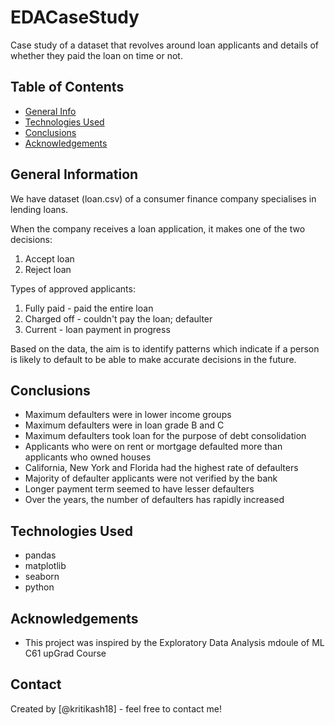 # EDACaseStudy

Case study of a dataset that revolves around loan applicants and details of whether they paid the loan on time or not.

## Table of Contents
* [General Info](#general-information)
* [Technologies Used](#technologies-used)
* [Conclusions](#conclusions)
* [Acknowledgements](#acknowledgements)

## General Information

We have dataset (loan.csv) of a consumer finance company specialises in lending loans.

When the company receives a loan application, it makes one of the two decisions:
1. Accept loan
2. Reject loan

Types of approved applicants:
1. Fully paid - paid the entire loan
2. Charged off - couldn't pay the loan; defaulter
2. Current - loan payment in progress

Based on the data, the aim is to identify patterns which indicate if a person is likely to default to be able to make accurate decisions in the future.

## Conclusions
- Maximum defaulters were in lower income groups
- Maximum defaulters were in loan grade B and C
- Maximum defaulters took loan for the purpose of debt consolidation
- Applicants who were on rent or mortgage defaulted more than applicants who owned houses
- California, New York and Florida had the highest rate of defaulters
- Majority of defaulter applicants were not verified by the bank
- Longer payment term seemed to have lesser defaulters
- Over the years, the number of defaulters has rapidly increased


## Technologies Used
- pandas
- matplotlib
- seaborn
- python

## Acknowledgements
- This project was inspired by the Exploratory Data Analysis mdoule of ML C61 upGrad Course


## Contact
Created by [@kritikash18] - feel free to contact me!
